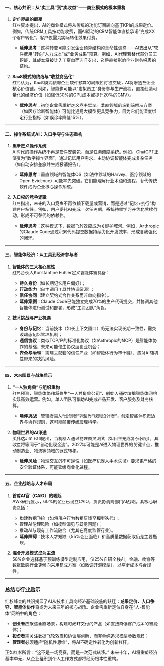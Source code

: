 
#### 一、核心共识：从“卖工具”到“卖收益”——商业模式的根本重构
1. **定价逻辑的颠覆**  
   红杉资本提出，AI的商业模式将从传统的功能订阅转向基于KPI的成果定价。例如，传统CRM工具按功能收费，而AI驱动的CRM智能体直接承诺“完成XX个客户转化”，客户仅需为实际转化效果付费。  
   - **延伸思考**：这种转变可能引发企业预算结构的革命性调整——AI支出从“软件费用”转向“人力成本”或“业务成果”预算。例如，AI代理若替代部分员工职能，其成本将被计入工资单而非IT支出，这将直接影响企业财务报表的结构。

2. **SaaS模式的终结与“收益商品化”**  
   红杉认为，SaaS模式依赖企业软件预算的局限性将被突破，AI将渗透至企业核心价值链。例如，智能体可能以“虚拟员工”身份参与生产流程，直接创造可量化的经济价值（如降低30%的GPU成本或提升20%的GMV）。  
   - **延伸思考**：初创企业需重新定义竞争壁垒。垂直领域的端到端解决方案（如医疗诊断智能体）可能比通用大模型更具竞争力，因为它们能深度绑定行业指标（如误诊率降低15%）。

---

#### 二、操作系统式AI：入口争夺与生态重构
1. **重新定义操作系统**  
   AI时代的操作系统不再是软件安装包，而是任务调度系统。例如，ChatGPT正演变为“数字操作界面”，通过记忆用户需求、主动协调智能体完成复杂任务（如自动安排差旅并生成报销报告）。  
   - **延伸思考**：垂直领域的智能体OS（如法律领域的Harvey、医疗领域的Open Evidence）可能率先突破。它们能理解行业术语和流程，替代传统软件成为企业核心操作系统。

2. **入口权的竞争逻辑**  
   红杉指出，未来的入口竞争不再依赖下载量或营销，而是通过“记忆+执行”构建用户粘性。例如，用户委托AI完成一次任务后，系统持续学习并优化后续行动，形成不可替代的依赖性。  
   - **延伸思考**：这种模式下，数据飞轮效应成为关键护城河。例如，Anthropic的Claude Code通过积累代码提交数据持续优化开发效率，形成自我强化的闭环。

---

#### 三、智能体经济：从工具到经济参与者
1. **智能体的三大核心属性**  
   红杉合伙人Konstantine Buhler定义智能体需具备：  
   - **持久身份**（如长期记忆用户偏好）；  
   - **行动能力**（自主调用工具并协调资源）；  
   - **信任协同**（建立契约式合作关系而非单向指令）。  
   - **延伸案例**：Claude Code已能独立完成70%的生产代码提交，并协调其他智能体进行测试和部署，形成“工程团队”角色。

2. **技术挑战与产业机遇**  
   - **身份与记忆**：当前技术（如长上下文窗口）仍无法实现长期一致性，需突破动态记忆管理机制；  
   - **通信协议**：类似TCP/IP的标准化协议（如Anthropic的MCP）是智能体协作的基础，未来可能催生协议层创业机会；  
   - **安全与治理**：需建立配套的信任产业（如智能体行为审计链），应对AI随机性带来的决策风险。

---

#### 四、未来图景与战略启示
1. **“一人独角兽”与组织重构**  
   红杉预测，智能体协作将催生“一人独角兽公司”，创始人通过编排智能体网络实现高效运营。例如，单人团队可借助AI完成产品开发、客户服务及财务核算。  
   - **延伸挑战**：管理者需从“控制者”转型为“规则设计者”，制定智能体职责边界与协作规则，这可能颠覆传统管理科学。

2. **物理世界的AI渗透**  
   英伟达Jim Fan提出，当机器人通过物理图灵测试（如自主完成复杂装配），其收益将等同于“自动化现金流”。2027年可能是AI进入物理世界的关键节点，推动制造业、物流等领域的范式转移。  
   - **延伸风险**：物理交互的不可逆性（如医疗机器人手术失误）要求更严格的安全验证体系，可能延缓商业化进程。

---

#### 五、企业战略与人才布局
1. **首席AI官（CAIO）的崛起**  
   AWS研究显示，60%的企业已设立CAIO，负责协调跨部门AI战略。其核心职责包括：  
   - 构建数据飞轮（如将用户行为数据反馈至模型迭代）；  
   - 管理AI伦理风险（如模型偏见与幻觉问题）；  
   - 推动AI与现有工作流融合（尤其在高度监管行业）。  
   - **延伸障碍**：技术人才短缺（55%企业面临）和高质量数据获取仍是主要瓶颈。

2. **混合开发模式成为主流**  
   58%企业选择基于预训练模型定制应用，仅25%自研全栈AI。金融、教育等数据敏感行业更倾向采用现成方案（如微调开源模型），以平衡成本与合规性。

---

### 总结与行业启示
红杉峰会的共识揭示了AI从技术工具向经济基础设施的跃迁：**成果定价、入口争夺、智能体协作**将成为未来三年的核心战场。企业需重新定位自身在“人-智能体”网络中的角色：  
- **创业者**应聚焦垂直场景，构建可闭环交付的产品（如直接降低客户成本的智能体）；  
- **投资者**需关注数据飞轮效应和协议层创新，而非单纯追求模型参数规模；  
- **管理者**必须适应“随机性思维”，将AI不确定性转化为创新杠杆。  

正如红杉所言：“这不是一场竞赛，而是一次范式转移。” 未来十年，AI将重塑经济基本单元，从企业组织到个人工作方式都将经历根本性重构。